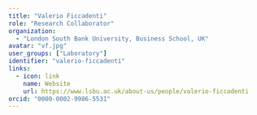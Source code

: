 ```yaml
---
title: "Valerio Ficcadenti"
role: "Research Collaborator"
organization:
  - "London South Bank University, Business School, UK"
avatar: "vf.jpg"
user_groups: ["Laboratory"]
identifier: "valerio-ficcadenti"
links:
  - icon: link
    name: Website
    url: https://www.lsbu.ac.uk/about-us/people/valerio-ficcadenti
orcid: "0000-0002-9986-5531"
---
```

